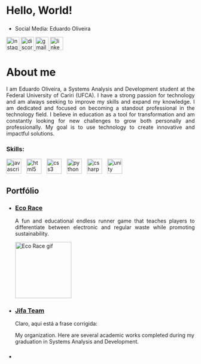 <h1 align="left">Hello, World!</h1>

### 
* Social Media: Eduardo Oliveira
<div align="left">
  <a href="https://www.instagram.com/edu.ollvr/" target="_blank">
    <img src="https://img.shields.io/static/v1?message=Instagram&logo=instagram&label=&color=E4405F&logoColor=white&labelColor=&style=for-the-badge" height="35" alt="instagram logo"  />
  </a>
  <a href="https://discordapp.com/users/eduu4870" target="_blank">
    <img src="https://img.shields.io/static/v1?message=Discord&logo=discord&label=&color=7289DA&logoColor=white&labelColor=&style=for-the-badge" height="35" alt="discord logo"  />
  </a>
  <a href="mailto:eduardooliveira1469@gmail.com" target="_blank">
    <img src="https://img.shields.io/static/v1?message=Gmail&logo=gmail&label=&color=D14836&logoColor=white&labelColor=&style=for-the-badge" height="35" alt="gmail logo"  />
  </a>
  <a href="https://www.linkedin.com/in/eduardo-oliveira-87b390238/" target="_blank">
    <img src="https://img.shields.io/static/v1?message=LinkedIn&logo=linkedin&label=&color=0077B5&logoColor=white&labelColor=&style=for-the-badge" height="35" alt="linkedin logo"  />
  </a>
</div>

###
<h1 align="left">About me</h1>
<p style="text-align: justify;">I am Eduardo Oliveira, a Systems Analysis and Development student at the Federal University of Cariri (UFCA). I have a strong passion for technology and am always seeking to improve my skills and expand my knowledge. I am dedicated and focused on becoming a standout professional in the technology field. I believe in education as a tool for transformation and am constantly looking for new challenges to grow both personally and professionally. My goal is to use technology to create innovative and impactful solutions.</p>

### Skills:
<div align="left">
  <img src="https://cdn.jsdelivr.net/gh/devicons/devicon/icons/javascript/javascript-original.svg" height="40" alt="javascript logo" style="padding-right: 10px;"  />
  <img src="https://cdn.jsdelivr.net/gh/devicons/devicon/icons/html5/html5-original.svg" height="40" alt="html5 logo" style="padding-right: 10px;" />
  <img src="https://cdn.jsdelivr.net/gh/devicons/devicon/icons/css3/css3-original.svg" height="40" alt="css3 logo" style="padding-right: 10px;" />
  <img src="https://cdn.jsdelivr.net/gh/devicons/devicon/icons/python/python-original.svg" height="40" alt="python logo" style="padding-right: 10px;" />
  <img src="https://cdn.jsdelivr.net/gh/devicons/devicon/icons/csharp/csharp-original.svg" height="40" alt="csharp logo" style="padding-right: 10px;" />
  <img src="https://cdn.jsdelivr.net/gh/devicons/devicon/icons/unity/unity-original.svg" height="40" alt="unity logo" style="padding-right: 10px;" />
</div>

###
<h2 align="left">Portfólio</h2>
<ul>
  <li>
    <h3><a href="#">Eco Race</a></h3>
    <p style="text-align: justify;">A fun and educational endless runner game that teaches players to differentiate between electronic and regular waste while promoting sustainability.</p>
    <div align="left">
      <img height="150" src="https://i.giphy.com/media/v1.Y2lkPTc5MGI3NjExcHZ3bjM3MnR6M3hrYjBvZDEybzhmZDlqbGh2cjZ4ejV3OGxvd3Y3YSZlcD12MV9pbnRlcm5hbF9naWZfYnlfaWQmY3Q9Zw/T2kaAhj2XdL9ADzV4d/giphy.gif" alt="Eco Race gif"/>
    </div>
  </li>
  <li>
    <h3><a href="#">Jifa Team</a></h3>
    <p style="text-align: justify;">Claro, aqui está a frase corrigida:

My organization. Here are several academic works completed during my graduation in Systems Analysis and Development.</p>
  </li>
  <li>
    <h3><a href="#"></a></h3>
    <p style="text-align: justify;"></p>
  </li>
</ul>
